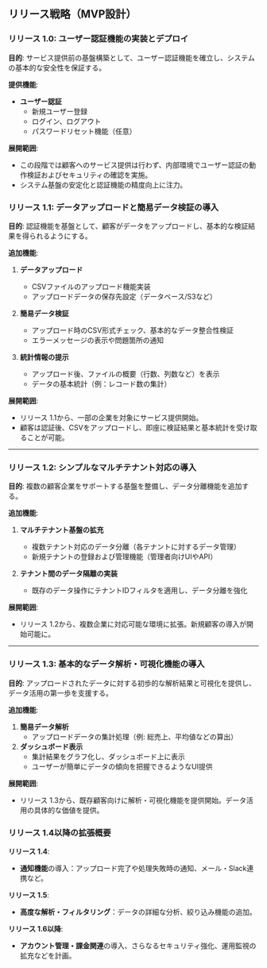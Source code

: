 ## リリース戦略（MVP設計）

### リリース 1.0: ユーザー認証機能の実装とデプロイ
**目的**: サービス提供前の基盤構築として、ユーザー認証機能を確立し、システムの基本的な安全性を保証する。

**提供機能**:
- **ユーザー認証**
  - 新規ユーザー登録
  - ログイン、ログアウト
  - パスワードリセット機能（任意）

**展開範囲**:
- この段階では顧客へのサービス提供は行わず、内部環境でユーザー認証の動作検証およびセキュリティの確認を実施。
- システム基盤の安定化と認証機能の精度向上に注力。

### リリース 1.1: データアップロードと簡易データ検証の導入
**目的**: 認証機能を基盤として、顧客がデータをアップロードし、基本的な検証結果を得られるようにする。

**追加機能**:
1. **データアップロード**
   - CSVファイルのアップロード機能実装
   - アップロードデータの保存先設定（データベース/S3など）

2. **簡易データ検証**
   - アップロード時のCSV形式チェック、基本的なデータ整合性検証
   - エラーメッセージの表示や問題箇所の通知

3. **統計情報の提示**
   - アップロード後、ファイルの概要（行数、列数など）を表示
   - データの基本統計（例：レコード数の集計）

**展開範囲**:
- リリース 1.1から、一部の企業を対象にサービス提供開始。
- 顧客は認証後、CSVをアップロードし、即座に検証結果と基本統計を受け取ることが可能。

---

### リリース 1.2: シンプルなマルチテナント対応の導入
**目的**: 複数の顧客企業をサポートする基盤を整備し、データ分離機能を追加する。

**追加機能**:
1. **マルチテナント基盤の拡充**
   - 複数テナント対応のデータ分離（各テナントに対するデータ管理）
   - 新規テナントの登録および管理機能（管理者向けUIやAPI）

2. **テナント間のデータ隔離の実装**
   - 既存のデータ操作にテナントIDフィルタを適用し、データ分離を強化

**展開範囲**:
- リリース 1.2から、複数企業に対応可能な環境に拡張。新規顧客の導入が開始可能に。

---

### リリース 1.3: 基本的なデータ解析・可視化機能の導入
**目的**: アップロードされたデータに対する初歩的な解析結果と可視化を提供し、データ活用の第一歩を支援する。

**追加機能**:
1. **簡易データ解析**
   - アップロードデータの集計処理（例: 総売上、平均値などの算出）
2. **ダッシュボード表示**
   - 集計結果をグラフ化し、ダッシュボード上に表示
   - ユーザーが簡単にデータの傾向を把握できるようなUI提供

**展開範囲**:
- リリース 1.3から、既存顧客向けに解析・可視化機能を提供開始。データ活用の具体的な価値を提供。

### リリース 1.4以降の拡張概要
**リリース 1.4**:
- **通知機能**の導入：アップロード完了や処理失敗時の通知、メール・Slack連携など。

**リリース 1.5**:
- **高度な解析・フィルタリング**：データの詳細な分析、絞り込み機能の追加。

**リリース 1.6以降**:
- **アカウント管理・課金関連**の導入、さらなるセキュリティ強化、運用監視の拡充などを計画。

